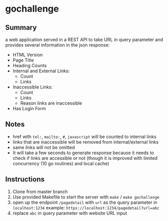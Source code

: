# gochallenge
## Summary
a web application served in a REST API to take URL in query parameter and provides several information in the json response:
* HTML Version
* Page Title
* Heading Counts
* Internal and External Links:
   - Count
   - Links
* Inaccessible Links:
   - Count
   - Links
   - Reason links are inaccessible
* Has Login Form

## Notes
* href with `tel:`, `mailto:`, `#`, `javascript` will be counted to internal links
* links that are inaccessible will be removed from internal/external links
* same links will not be omitted
* It will take a few seconds to generate response because it needs to check if links are accessible or not (though it is improved with limited concurrency (10 go routines) and local cache)

## Instructions
1. Clone from master branch
2. Use provided Makefile to start the server with `make` / `make gochallenge`
3. open up the endpoint `/pagedetail` with `url` as the query parameter  in `localhost:1234`
    example: `https://localhost:1234/pagedetail?url=abc`
4. replace `abc` in query parameter with website URL input
